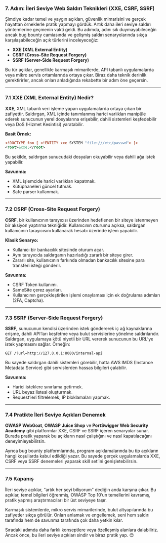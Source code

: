 ### 7. Adım: İleri Seviye Web Saldırı Teknikleri (XXE, CSRF, SSRF)

Şimdiye kadar temel ve yaygın açıkları, güvenlik mimarisini ve gerçek hayattan örneklerle pratik yapmayı gördük. Artık daha ileri seviye saldırı yöntemlerine geçmenin vakti geldi. Bu adımda, adını sık duymayabileceğin ancak bug bounty camiasında ve gelişmiş saldırı senaryolarında sıkça karşılaşabileceğin açık türlerini inceleyeceğiz:

- **XXE (XML External Entity)**
- **CSRF (Cross-Site Request Forgery)**
- **SSRF (Server-Side Request Forgery)**

Bu tür açıklar, genellikle karmaşık mimarilerde, API tabanlı uygulamalarda veya mikro servis ortamlarında ortaya çıkar. Biraz daha teknik derinlik gerektirirler, ancak onları anladığında rekabette bir adım öne geçersin.

---

### 7.1 XXE (XML External Entity) Nedir?

**XXE**, XML tabanlı veri işleme yapan uygulamalarda ortaya çıkan bir zafiyettir. Saldırgan, XML içinde tanımlanmış harici varlıkları manipüle ederek sunucunun yerel dosyalarına erişebilir, dahili sistemleri keşfedebilir veya DoS (Hizmet Kesintisi) yaratabilir.

**Basit Örnek:**

```xml
<!DOCTYPE foo [ <!ENTITY xxe SYSTEM "file:///etc/passwd"> ]>
<root>&xxe;</root>
```

Bu şekilde, saldırgan sunucudaki dosyaları okuyabilir veya dahili ağa istek yapabilir.

**Savunma:**
- XML işlemcide harici varlıkları kapatmak.
- Kütüphaneleri güncel tutmak.
- Safe parser kullanmak.

---

### 7.2 CSRF (Cross-Site Request Forgery)

**CSRF**, bir kullanıcının tarayıcısı üzerinden hedeflenen bir siteye istenmeyen bir aksiyon yaptırma tekniğidir. Kullanıcının oturumu açıksa, saldırgan kullanıcının tarayıcısını kullanarak hesabı üzerinde işlem yapabilir.

**Klasik Senaryo:**
- Kullanıcı bir bankacılık sitesinde oturum açar.
- Aynı tarayıcıda saldırganın hazırladığı zararlı bir siteye girer.
- Zararlı site, kullanıcının farkında olmadan bankacılık sitesine para transferi isteği gönderir.

**Savunma:**
- CSRF Token kullanımı.
- SameSite çerez ayarları.
- Kullanıcının gerçekleştirilen işlemi onaylaması için ek doğrulama adımları (2FA, Captcha).

---

### 7.3 SSRF (Server-Side Request Forgery)

**SSRF**, sunucunun kendisi üzerinden istek göndererek iç ağ kaynaklarına erişme, dahili API’ları keşfetme veya bulut servislerine yönelme saldırılarıdır. Saldırgan, uygulamaya kötü niyetli bir URL vererek sunucunun bu URL’ye istek yapmasını sağlar. Örneğin:

``` 
GET /?url=http://127.0.0.1:8080/internal-api
```

Bu sayede saldırgan dahili sistemleri görebilir, hatta AWS IMDS (Instance Metadata Service) gibi servislerden hassas bilgileri çalabilir.

**Savunma:**
- Harici isteklere sınırlama getirmek.
- URL beyaz listesi oluşturmak.
- Request’leri filtrelemek, IP bloklamaları yapmak.

---

### 7.4 Pratikte İleri Seviye Açıkları Denemek

**OWASP WebGoat**, **OWASP Juice Shop** ve **PortSwigger Web Security Academy** gibi platformlar XXE, CSRF ve SSRF içeren senaryolar sunar. Burada pratik yaparak bu açıkların nasıl çalıştığını ve nasıl kapatılacağını deneyimleyebilirsin.

Ayrıca bug bounty platformlarında, program açıklamalarında bu tip açıkların hangi koşullarda kabul edildiği yazar. Bu sayede gerçek uygulamalarda XXE, CSRF veya SSRF denemeleri yaparak skill set’ini genişletebilirsin.

---

### 7.5 Kapanış

İleri seviye açıklar, “artık her şeyi biliyorum” dediğin anda karşına çıkar. Bu açıklar, temel bilgileri öğrenmiş, OWASP Top 10’un temellerini kavramış, pratik yapmış araştırmacıları bir üst seviyeye taşır.

Karmaşık sistemlerde, mikro servis mimarilerinde, bulut altyapılarında bu zafiyetler sıkça görülür. Onları anlamak ve engellemek, seni hem saldırı tarafında hem de savunma tarafında çok daha yetkin kılar.

Sıradaki adımda daha farklı konseptlere veya özelleşmiş alanlara dalabiliriz. Ancak önce, bu ileri seviye açıkları sindir ve biraz pratik yap. 😊

